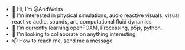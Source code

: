 - 👋 Hi, I’m @AndWeiss
- 👀 I’m interested in physical simulations, audio reactive visuals, visual reactive audio, sounds, art, computational fluid dynamics
- 🌱 I’m currently learning openFOAM, Processing, p5js, python.. 
- 💞️ I’m looking to collaborate on anything interesting
- 📫 How to reach me, send me a message

<!---
AndWeiss/AndWeiss is a ✨ special ✨ repository because its `README.md` (this file) appears on your GitHub profile.
You can click the Preview link to take a look at your changes.
--->

